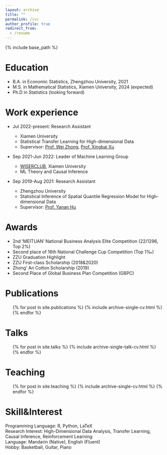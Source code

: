 ```yaml
---
layout: archive
title: ""
permalink: /cv/
author_profile: true
redirect_from:
  - /resume
---
```


{% include base_path %}

Education
======
* B.A. in Economic Statistics, Zhengzhou University, 2021
* M.S. in Mathematical Statistics, Xiamen University, 2024 (expected)
* Ph.D in Statistics (looking forward)

Work experience
======
* Jul 2022-present: Research Assistant
  * Xiamen University
  * Statistical Transfer Learning for High-dimensional Data
  * Supervisor: [Prof. Wei Zhong](https://scholar.google.com/citations?hl=zh-EN&user=TZE0kMAAAAAJ), [Prof. Xingbai Xu](https://se.xmu.edu.cn/english/info/1192/4406.htm)
 
* Sep 2021-Jun 2022: Leader of Machine Learning Group
  * [WISERCLUB](https://github.com/wise-r), Xiamen University
  * ML Theory and Causal Inference

* Sep 2019-Aug 2021: Research Assistant
  * Zhengzhou University
  * Statistical Inference of Spatial Quantile Regression Model for High-dimensional Data
  * Supervisor: [Prof. Yanan Hu](https://kns.cnki.net/kcms2/author/detail?v=Mw9W0jY1lXCXzQQI6GKPakOnfloXNmcBGXF9_PbfFg4FjR9ZYt_gZRV-T6hRM39HdBCzXADwtJScripvfurNE9azQTyqdYcmdBq9J-LXOs-Ytf3kTZopiCIv64xDlGP4&uniplatform=NZKPT&language=CHS)
  
Awards
======
* 2nd ‘MEITUAN’ National Business Analysis Elite Competition (22/1296, Top 2%)
* Second place of 16th National Challenge Cup Competition (Top 1‰)
* ZZU Graduation Highlight
* ZZU First-class Scholarship (2018&2020)
* Zhong’ An Cotton Scholarship (2019)
* Second Place of Global Business Plan Competition (GBPC)

Publications
======
  <ul>{% for post in site.publications %}
    {% include archive-single-cv.html %}
  {% endfor %}</ul>
  
Talks
======
  <ul>{% for post in site.talks %}
    {% include archive-single-talk-cv.html %}
  {% endfor %}</ul>
  
Teaching
======
  <ul>{% for post in site.teaching %}
    {% include archive-single-cv.html %}
  {% endfor %}</ul>

Skill&Interest
======
Programming Language: R, Python, LaTeX<br />
Research Interest: High-Dimensional Data Analysis, Transfer Learning, Causal Inference, Reinforcement Learning<br />
Language: Mandarin (Native), English (Fluent)<br />
Hobby: Basketball, Guitar, Piano
